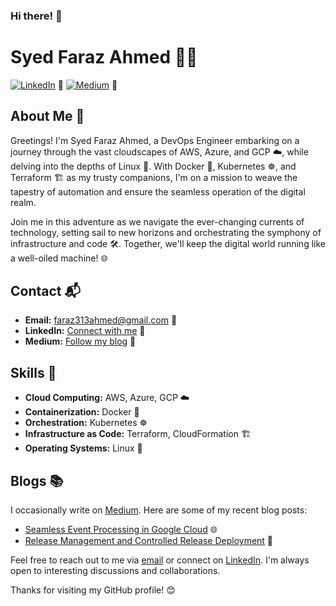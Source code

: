 ### Hi there! 👋

# Syed Faraz Ahmed 👨‍💻

[![LinkedIn](https://img.shields.io/badge/LinkedIn-Connect-blue)](https://www.linkedin.com/in/syed-faraz-ahmed-19021414a/) 🔗
[![Medium](https://img.shields.io/badge/Medium-Follow-4db6ac)](https://medium.com/@faraz313ahmed) 📝

## About Me 🚀

Greetings! I'm Syed Faraz Ahmed, a DevOps Engineer embarking on a journey through the vast cloudscapes of AWS, Azure, and GCP ☁️, while delving into the depths of Linux 🐧. With Docker 🐳, Kubernetes ☸️, and Terraform 🏗️ as my trusty companions, I'm on a mission to weave the tapestry of automation and ensure the seamless operation of the digital realm.

Join me in this adventure as we navigate the ever-changing currents of technology, setting sail to new horizons and orchestrating the symphony of infrastructure and code 🛠️. Together, we'll keep the digital world running like a well-oiled machine! 🌐

## Contact 📬

- **Email:** faraz313ahmed@gmail.com 📧
- **LinkedIn:** [Connect with me](https://www.linkedin.com/in/syed-faraz-ahmed-19021414a/) 🔗
- **Medium:** [Follow my blog](https://medium.com/@faraz313ahmed) 📝

## Skills 💼

- **Cloud Computing:** AWS, Azure, GCP ☁️
- **Containerization:** Docker 🐳
- **Orchestration:** Kubernetes ☸️
- **Infrastructure as Code:** Terraform, CloudFormation 🏗️
- **Operating Systems:** Linux 🐧

## Blogs 📚

I occasionally write on [Medium](https://medium.com/@faraz313ahmed). Here are some of my recent blog posts:

- [Seamless Event Processing in Google Cloud](https://blog.emumba.com/seamless-event-processing-in-google-cloud-harnessing-cloud-sink-pub-sub-and-cloud-functions-for-4ab845ab7794) 🌐
- [Release Management and Controlled Release Deployment](https://blog.emumba.com/release-management-and-controlled-release-deployment-using-github-actions-kustomize-and-argocd-e3a88f3e5d1d) 🚀

Feel free to reach out to me via [email](mailto:faraz313ahmed@gmail.com) or connect on [LinkedIn](https://www.linkedin.com/in/syed-faraz-ahmed-19021414a/). I'm always open to interesting discussions and collaborations.

Thanks for visiting my GitHub profile! 😊
